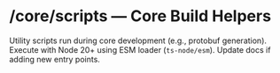 # /core/scripts — Core Build Helpers

Utility scripts run during core development (e.g., protobuf generation). Execute
with Node 20+ using ESM loader (`ts-node/esm`). Update docs if adding new entry
points.
